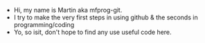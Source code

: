 - Hi, my name is Martin aka mfprog-git.
- I try to make the very first steps in using github & the seconds in programming/coding
- Yo, so isit, don't hope to find any use useful code here.

<!---
mfprog-git/mfprog-git is a ✨ special ✨ repository because its `README.md` (this file) appears on your GitHub profile.
You can click the Preview link to take a look at your changes.
--->
